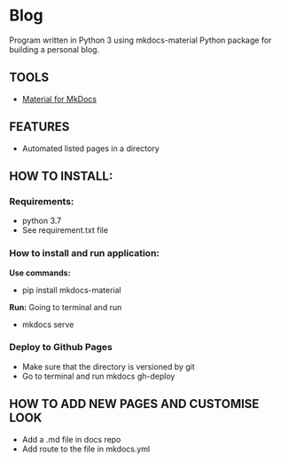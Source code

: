 # Blog

Program written in Python 3 using mkdocs-material Python package for building a personal blog.

## TOOLS
* [Material for MkDocs](https://squidfunk.github.io/mkdocs-material/getting-started/)

## FEATURES
* Automated listed pages in a directory

## HOW TO INSTALL:
### Requirements:
* python 3.7
* See requirement.txt file

### How to install and run application:
**Use commands:**
* pip install mkdocs-material

**Run:**
Going to terminal and run
* mkdocs serve

### Deploy to Github Pages
* Make sure that the directory is versioned by git
* Go to terminal and run
mkdocs gh-deploy

## HOW TO ADD NEW PAGES AND CUSTOMISE LOOK
* Add a .md file in docs repo 
* Add route to the file in mkdocs.yml